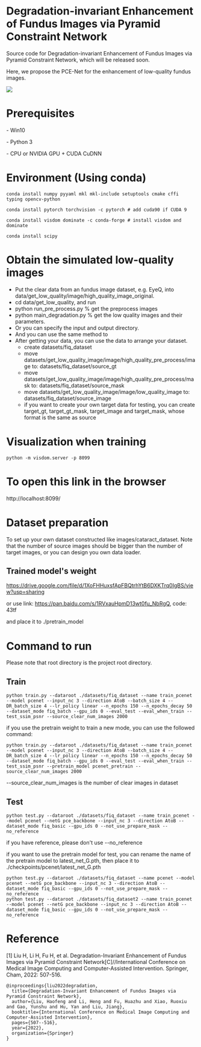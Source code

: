 # **Degradation-invariant Enhancement of Fundus Images via Pyramid Constraint Network**
Source code for Degradation-invariant Enhancement of Fundus Images via Pyramid Constraint Network, which will be released soon.

Here, we propose the PCE-Net for the enhancement of low-quality fundus images. 

![](./images/architecture.png)

# Prerequisites

\- Win10

\- Python 3

\- CPU or NVIDIA GPU + CUDA CuDNN

# Environment (Using conda)

```
conda install numpy pyyaml mkl mkl-include setuptools cmake cffi typing opencv-python

conda install pytorch torchvision -c pytorch # add cuda90 if CUDA 9

conda install visdom dominate -c conda-forge # install visdom and dominate

conda install scipy
```

# Obtain the simulated low-quality images

- Put the clear data from an fundus image dataset, e.g. EyeQ, into data/get_low_quality/image/high_quality_image_original.
- cd data/get_low_quality, and run
- python run_pre_process.py % get the preprocess images
- python main_degradation.py %  get the low quality images and their parameters.
- Or you can specify the input and output directory.
- And you can use the same method to 
- After getting your data, you can use the data to arrange your dataset.
  - create datasets/fiq_dataset
  - move datasets/get_low_quality_image/image/high_quality_pre_process/image to: datasets/fiq_dataset/source_gt
  - move datasets/get_low_quality_image/image/high_quality_pre_process/mask to: datasets/fiq_dataset/source_mask
  - move datasets/get_low_quality_image/image/low_quality_image to: datasets/fiq_dataset/source_image
  - if you want to create your own target data for testing, you can create target_gt, target_gt_mask, target_image and target_mask, whose format is the same as source

# Visualization when training

```
python -m visdom.server -p 8099
```

# To open this link in the browser

http://localhost:8099/

# Dataset preparation

To set up your own dataset constructed like images/cataract_dataset. Note that the number of source images should be bigger than the number of target images, or you can design you own data loader.

## Trained model's weight

https://drive.google.com/file/d/1XoFHHuxsfApFBQtrhYtB6DXKTrq0IgBS/view?usp=sharing

or use link: https://pan.baidu.com/s/1RVxauHpmD13wt0fu_NbRgQ, code: 43tf

and place it to ./pretrain_model

# Command to run

Please note that root directory is the project root directory.

## Train

```
python train.py --dataroot ./datasets/fiq_dataset --name train_pcenet --model pcenet --input_nc 3 --direction AtoB --batch_size 4 --DR_batch_size 4 --lr_policy linear --n_epochs 150 --n_epochs_decay 50 --dataset_mode fiq_batch --gpu_ids 0 --eval_test --eval_when_train --test_ssim_psnr --source_clear_num_images 2000
```

if you use the pretrain weight to train a new mode, you can use the followed command:

```
python train.py --dataroot ./datasets/fiq_dataset --name train_pcenet --model pcenet --input_nc 3 --direction AtoB --batch_size 4 --DR_batch_size 4 --lr_policy linear --n_epochs 150 --n_epochs_decay 50 --dataset_mode fiq_batch --gpu_ids 0 --eval_test --eval_when_train --test_ssim_psnr --pretrain_model pcenet_pretrain --source_clear_num_images 2000

```

--source_clear_num_images is the number of clear images in dataset

## Test

```
python test.py --dataroot ./datasets/fiq_dataset --name train_pcenet --model pcenet --netG pce_backbone --input_nc 3 --direction AtoB --dataset_mode fiq_basic --gpu_ids 0 --not_use_prepare_mask --no_reference
```

if you have reference, please don't use --no_reference

if you want to use the pretrain model for test, you can rename the name of the pretrain model to latest_net_G.pth, then
place it to ./checkpoints/pcenet/latest_net_G.pth
```
python test.py --dataroot ./datasets/fiq_dataset --name pcenet --model pcenet --netG pce_backbone --input_nc 3 --direction AtoB --dataset_mode fiq_basic --gpu_ids 0 --not_use_prepare_mask --no_reference
python test.py --dataroot ./datasets/fiq_dataset2 --name train_pcenet --model pcenet --netG pce_backbone --input_nc 3 --direction AtoB --dataset_mode fiq_basic --gpu_ids 0 --not_use_prepare_mask --no_reference
```

# Reference

[1] Liu H, Li H, Fu H, et al. Degradation-Invariant Enhancement of Fundus Images via Pyramid Constraint Network[C]//International Conference on Medical Image Computing and Computer-Assisted Intervention. Springer, Cham, 2022: 507-516.

```
@inproceedings{liu2022degradation,
  title={Degradation-Invariant Enhancement of Fundus Images via Pyramid Constraint Network},
  author={Liu, Haofeng and Li, Heng and Fu, Huazhu and Xiao, Ruoxiu and Gao, Yunshu and Hu, Yan and Liu, Jiang},
  booktitle={International Conference on Medical Image Computing and Computer-Assisted Intervention},
  pages={507--516},
  year={2022},
  organization={Springer}
}
```
